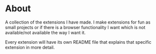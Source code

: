 # About
A collection of the extensions I have made. I make extensions for fun as small projects or if there is a browser functionality I want which is not available/not available the way I want it.

Every extension will have its own README file that explains that specific extension in more detail.
